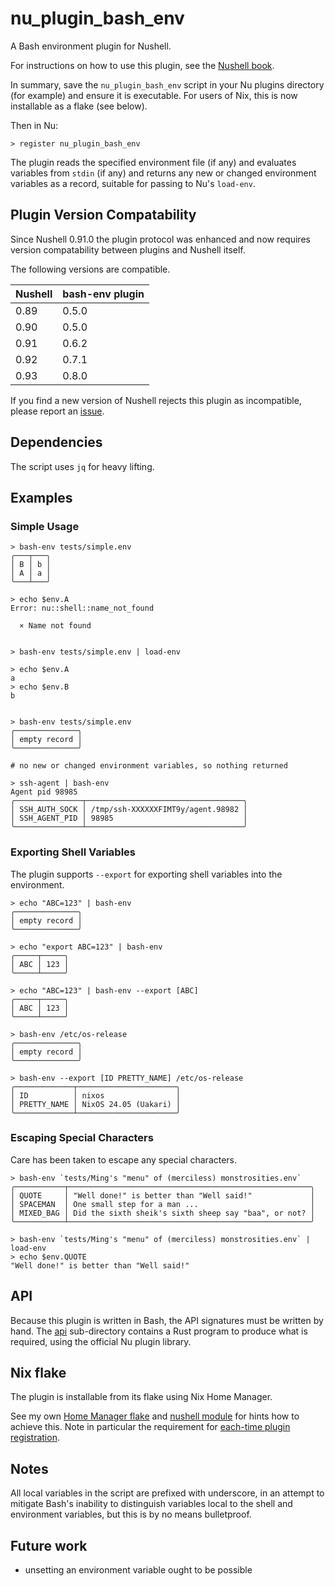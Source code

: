 # nu_plugin_bash_env

A Bash environment plugin for Nushell.

For instructions on how to use this plugin, see the [Nushell book](https://www.nushell.sh/book/plugins.html).

In summary, save the `nu_plugin_bash_env` script in your Nu plugins directory (for example) and ensure it is executable.
For users of Nix, this is now installable as a flake (see below).

Then in Nu:
```
> register nu_plugin_bash_env
```

The plugin reads the specified environment file (if any) and evaluates variables from `stdin` (if any) and returns any new or changed environment variables as a record, suitable for passing to Nu's `load-env`.

## Plugin Version Compatability

Since Nushell 0.91.0 the plugin protocol was enhanced and now requires version compatability between plugins and Nushell itself.

The following versions are compatible.

| Nushell | bash-env plugin |
| ------- | --------------- |
|    0.89 |           0.5.0 |
|    0.90 |           0.5.0 |
|    0.91 |           0.6.2 |
|    0.92 |           0.7.1 |
|    0.93 |           0.8.0 |

If you find a new version of Nushell rejects this plugin as incompatible, please report an [issue](https://github.com/tesujimath/nu_plugin_bash_env/issues).

## Dependencies

The script uses `jq` for heavy lifting.

## Examples

### Simple Usage
```
> bash-env tests/simple.env
╭───┬───╮
│ B │ b │
│ A │ a │
╰───┴───╯

> echo $env.A
Error: nu::shell::name_not_found

  × Name not found


> bash-env tests/simple.env | load-env

> echo $env.A
a
> echo $env.B
b


> bash-env tests/simple.env
╭──────────────╮
│ empty record │
╰──────────────╯

# no new or changed environment variables, so nothing returned

> ssh-agent | bash-env
Agent pid 98985
╭───────────────┬───────────────────────────────────╮
│ SSH_AUTH_SOCK │ /tmp/ssh-XXXXXXFIMT9y/agent.98982 │
│ SSH_AGENT_PID │ 98985                             │
╰───────────────┴───────────────────────────────────╯
```

### Exporting Shell Variables

The plugin supports `--export` for exporting shell variables into the environment.

```
> echo "ABC=123" | bash-env
╭──────────────╮
│ empty record │
╰──────────────╯

> echo "export ABC=123" | bash-env
╭─────┬─────╮
│ ABC │ 123 │
╰─────┴─────╯

> echo "ABC=123" | bash-env --export [ABC]
╭─────┬─────╮
│ ABC │ 123 │
╰─────┴─────╯

> bash-env /etc/os-release
╭──────────────╮
│ empty record │
╰──────────────╯

> bash-env --export [ID PRETTY_NAME] /etc/os-release
╭─────────────┬──────────────────────╮
│ ID          │ nixos                │
│ PRETTY_NAME │ NixOS 24.05 (Uakari) │
╰─────────────┴──────────────────────╯
```

### Escaping Special Characters

Care has been taken to escape any special characters.

```
> bash-env `tests/Ming's "menu" of (merciless) monstrosities.env`
╭───────────┬──────────────────────────────────────────────────────╮
│ QUOTE     │ "Well done!" is better than "Well said!"             │
│ SPACEMAN  │ One small step for a man ...                         │
│ MIXED_BAG │ Did the sixth sheik's sixth sheep say "baa", or not? │
╰───────────┴──────────────────────────────────────────────────────╯

> bash-env `tests/Ming's "menu" of (merciless) monstrosities.env` | load-env
> echo $env.QUOTE
"Well done!" is better than "Well said!"
```

## API

Because this plugin is written in Bash, the API signatures must be written by hand.  The [api](api) sub-directory contains a Rust program to produce what is required, using the official Nu plugin library.

## Nix flake

The plugin is installable from its flake using Nix Home Manager.

See my own [Home Manager flake](https://github.com/tesujimath/home.nix/blob/main/flake.nix#L12) and [nushell module](https://github.com/tesujimath/home.nix/blob/main/modules/nushell/default.nix) for hints how to achieve this.  Note in particular the requirement for [each-time plugin registration](https://github.com/tesujimath/home.nix/blob/main/modules/nushell/config.nu#L761).

## Notes

All local variables in the script are prefixed with underscore, in an attempt to mitigate Bash's inability to distinguish variables local to the shell and environment variables, but this is by no means bulletproof.

## Future work

- unsetting an environment variable ought to be possible
